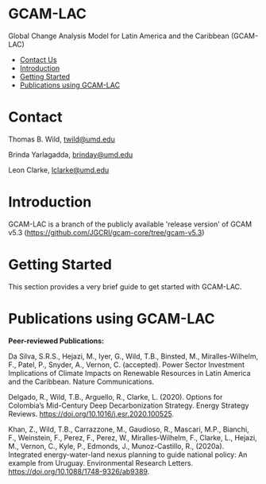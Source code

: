 # GCAM-LAC
Global Change Analysis Model for Latin America and the Caribbean (GCAM-LAC)

- [Contact Us](#Contact)
- [Introduction](#Introduction)
- [Getting Started](#InstallGuide)
- [Publications using GCAM-LAC](#Pubs)

# <a name="Contact Us"></a>Contact
Thomas B. Wild, twild@umd.edu

Brinda Yarlagadda, brinday@umd.edu

Leon Clarke, lclarke@umd.edu

# <a name="Introduction"></a>Introduction

GCAM-LAC is a branch of the publicly available 'release version' of GCAM v5.3 (https://github.com/JGCRI/gcam-core/tree/gcam-v5.3)

# <a name="InstallGuide"></a>Getting Started

This section provides a very brief guide to get started with GCAM-LAC. 

# <a name="Pubs"></a>Publications using GCAM-LAC

<strong> Peer-reviewed Publications: </strong>

Da Silva, S.R.S., Hejazi, M., Iyer, G., Wild, T.B., Binsted, M., Miralles-Wilhelm, F., Patel, P., Snyder, A., Vernon, C. (accepted). Power Sector Investment Implications of Climate Impacts on Renewable Resources in Latin America and the Caribbean. Nature Communications.

Delgado, R., Wild, T.B., Arguello, R., Clarke, L. (2020). Options for Colombia’s Mid-Century Deep Decarbonization Strategy. Energy Strategy Reviews. https://doi.org/10.1016/j.esr.2020.100525.

Khan, Z., Wild, T.B., Carrazzone, M., Gaudioso, R., Mascari, M.P., Bianchi, F., Weinstein, F., Perez, F., Perez, W., Miralles-Wilhelm, F., Clarke, L., Hejazi, M., Vernon, C., Kyle, P., Edmonds, J., Munoz-Castillo, R., (2020a). Integrated energy-water-land nexus planning to guide national policy: An example from Uruguay. Environmental Research Letters. https://doi.org/10.1088/1748-9326/ab9389.
